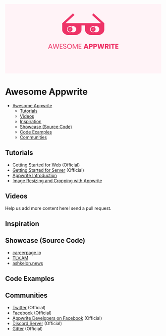 ![alt text](logo.png "Logo Title Text 1")

# Awesome Appwrite

- [Awesome Appwrite](#awesome-appwrite)
  - [Tutorials](#tutorials)
  - [Videos](#videos)
  - [Inspiration](#inspiration)
  - [Showcase (Source Code)](#showcase-source-code)
  - [Code Examples](#code-examples)
  - [Communities](#communities)

## Tutorials 

* [Getting Started for Web](https://appwrite.io/docs/getting-started-for-web) (Official)
* [Getting Started for Server](https://appwrite.io/docs/getting-started-for-server) (Official)
* [Appwrite Introduction](https://medium.com/me/stats/post/4be70731575d)
* [Image Resizing and Cropping with Appwrite](https://medium.com/me/stats/post/2c5efab4edcb)

## Videos

Help us add more content here! send a pull request.

## Inspiration

## Showcase (Source Code)

* [careerpage.io](https://careerpage.io)
* [TLV.AM](https://tlv.am)
* [ashkelon.news](https://ashkelon.news)

## Code Examples

## Communities 

* [Twitter](https://twitter.com/appwrite_io) (Official)
* [Facebook](https://www.facebook.com/appwrite.io/) (Official)
* [Appwrite Developers on Facebook](https://www.facebook.com/groups/appwrite.developers/?source_id=227046654430085) (Official)
* [Discord Server](https://discord.gg/GSeTUeA) (Official)
* [Gitter](https://gitter.im/appwrite/community) (Official)




